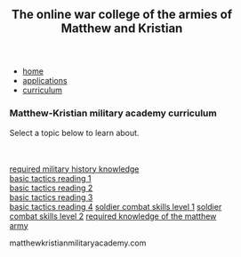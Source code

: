 <!DOCTYPE html>
<html lang="en">
<head>
<title>matthewkristianmilitaryacademy.com</title>
<meta charset="utf-8">
<meta name="viewport" content="width=device-width, initial-scale=1">
<style>
* {
  box-sizing: border-box;
}

body {
  font-family: Arial, Helvetica, sans-serif;
}

header {
  background-color: green;
  padding: 30px;
  text-align: center;
  font-size: 35px;
  color: white;
}

nav {
  float: left;
  width: 30%;
  height: 300px;
  background: #B8860B;
  padding: 20px;
}

nav ul {
  list-style-type: none;
  padding: 0;
}

article {
  float: left;
  padding: 20px;
  width: 70%;
  background-color: #f1f1f1;
  height: 300px;
}

section:after {
  content: "";
  display: table;
  clear: both;
}

footer {
  background-color: red;
  padding: 10px;
  text-align: center;
  color: white;
}

@media (max-width: 600px) {
  nav, article {
    width: 100%;
    height: auto;
  }
}
</style>
</head>
<body>

<header>
  <h2>The online war college of the armies of Matthew and Kristian</h2>
</header>

<section>
  <nav>
    <ul>
      <li><a href="https://matthewcordero6666.github.io/matthew_kristian_military_academy.com/">home</a></li>
      <li><a href="https://matthewcordero6666.github.io/matthew_kristian_military_academy.com/applications/">applications</a></li>
      <li><a href="https://matthewcordero6666.github.io/matthew_kristian_military_academy.com/curriculum/">curriculum</a></li>
    </ul>
  </nav>
  
  <article>
    <h1>Matthew-Kristian military academy curriculum</h1>
    <p>Select a topic below to learn about.</p><br>
    <br>
    <a href="https://matthewcordero6666.github.io/matthew_kristian_military_academy.com/militaryhistory/">required military history knowledge</a>
    <br>
    <a href="https://matthewcordero6666.github.io/matthew_kristian_military_academy.com/basictactics1/">basic tactics reading 1</a>
    <br>
    <a href="https://matthewcordero6666.github.io/matthew_kristian_military_academy.com/basictactics2/">basic tactics reading 2</a>
    <br>
    <a href="https://matthewcordero6666.github.io/matthew_kristian_military_academy.com/basictactics3/">basic tactics reading 3</a>
    <br>
    <a href="https://matthewcordero6666.github.io/matthew_kristian_military_academy.com/basictactics4/">basic tactics reading 4</a>
    <a href="https://matthewcordero6666.github.io/matthew_kristian_military_academy.com/soldiercombatskills1/">soldier combat skills level 1</a>
    <a href="https://matthewcordero6666.github.io/matthew_kristian_military_academy.com/soldiercombatskills2/">soldier combat skills level 2</a>
    <a href="https://matthewcordero6666.github.io/matthew_kristian_military_academy.com/matthewarmyfacts1/">required knowledge of the matthew army</a>
    <br>
  </article>
</section>

<footer>
  <p>matthewkristianmilitaryacademy.com</p>
</footer>

</body>
</html>

